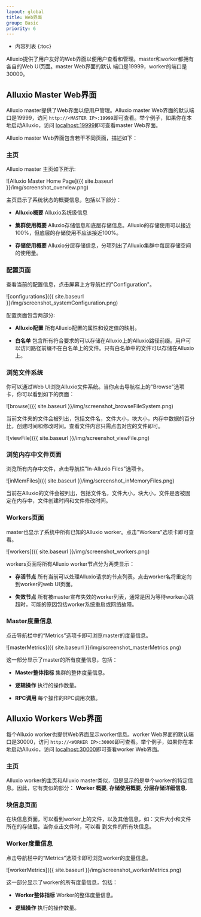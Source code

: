 ```yaml
---
layout: global
title: Web界面
group: Basic
priority: 6
---
```


* 内容列表
{:toc}

Alluxio提供了用户友好的Web界面以便用户查看和管理。master和worker都拥有各自的Web UI页面。master Web界面的默认
端口是19999，worker的端口是30000。

## Alluxio Master Web界面

Alluxio master提供了Web界面以便用户管理。Alluxio master Web界面的默认端口是19999，访问
`http://<MASTER IP>:19999`即可查看。举个例子，如果你在本地启动Alluxio，访问
[localhost:19999](http://localhost:19999)即可查看master Web界面。

Alluxio master Web界面包含若干不同页面，描述如下：

### 主页

Alluxio master 主页如下所示:

![Alluxio Master Home Page]({{ site.baseurl }}/img/screenshot_overview.png)

主页显示了系统状态的概要信息，包括以下部分：

* **Alluxio概要** Alluxio系统级信息

* **集群使用概要** Alluxio存储信息和底层存储信息。Alluxio的存储使用可以接近100%，但底层的存储使用不应该接近100%。

* **存储使用概要** Alluxio分层存储信息，分项列出了Alluxio集群中每层存储空间的使用量。

### 配置页面

查看当前的配置信息，点击屏幕上方导航栏的"Configuration"。

![configurations]({{ site.baseurl }}/img/screenshot_systemConfiguration.png)

配置页面包含两部分:

* **Alluxio配置** 所有Alluxio配置的属性和设定值的映射。

* **白名单** 包含所有符合要求的可以存储在Alluxio上的Alluxio路径前缀。用户可以访问路径前缀不在白名单上的文件。只有白名单中的文件可以存储在Alluxio上。

### 浏览文件系统

你可以通过Web UI浏览Alluxio文件系统。当你点击导航栏上的"Browse"选项卡，你可以看到如下的页面：

![browse]({{ site.baseurl }}/img/screenshot_browseFileSystem.png)

当前文件夹的文件会被列出，包括文件名，文件大小，块大小，内存中数据的百分比，创建时间和修改时间。查看文件内容只需点击对应的文件即可。

![viewFile]({{ site.baseurl }}/img/screenshot_viewFile.png)

### 浏览内存中文件页面

浏览所有内存中文件，点击导航栏"In-Alluxio Files"选项卡。

![inMemFiles]({{ site.baseurl }}/img/screenshot_inMemoryFiles.png)

当前在Alluxio的文件会被列出，包括文件名，文件大小，块大小，文件是否被固定在内存中，文件创建时间和文件修改时间。

### Workers页面

master也显示了系统中所有已知的Alluxio worker。点击"Workers"选项卡即可查看。

![workers]({{ site.baseurl }}/img/screenshot_workers.png)

workers页面将所有Alluxio worker节点分为两类显示：

* **存活节点** 所有当前可以处理Alluxio请求的节点列表。点击worker名将重定向到worker的web UI页面。

* **失效节点** 所有被master宣布失效的worker列表，通常是因为等待worker心跳超时，可能的原因包括worker系统重启或网络故障。

### Master度量信息

点击导航栏中的“Metrics”选项卡即可浏览master的度量信息。

![masterMetrics]({{ site.baseurl }}/img/screenshot_masterMetrics.png)

这一部分显示了master的所有度量信息，包括：

* **Master整体指标** 集群的整体度量信息。

* **逻辑操作** 执行的操作数量。

* **RPC调用** 每个操作的RPC调用次数。

## Alluxio Workers Web界面

每个Alluxio worker也提供Web界面显示worker信息。worker Web界面的默认端口是30000，访问
`http://<WORKER IP>:30000`即可查看。举个例子，如果你在本地启动Alluxio，访问
[localhost:30000](http://localhost:30000)即可查看worker Web界面。

### 主页

Alluxio worker的主页和Alluxio master类似，但是显示的是单个worker的特定信息。因此，它有类似的部分：
**Worker 概要**, **存储使用概要**, **分层存储详细信息**.

### 块信息页面

在块信息页面，可以看到worker上的文件，以及其他信息，如：文件大小和文件所在的存储层。当你点击文件时，可以看
到文件的所有块信息。

### Worker度量信息

点击导航栏中的“Metrics”选项卡即可浏览worker的度量信息。

![workerMetrics]({{ site.baseurl }}/img/screenshot_workerMetrics.png)

这一部分显示了worker的所有度量信息，包括：

* **Worker整体指标** Worker的整体度量信息。

* **逻辑操作** 执行的操作数量。
